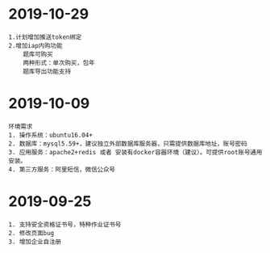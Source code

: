 # 2019-10-29
    1.计划增加推送token绑定
    2.增加iap内购功能
        题库可购买
        两种形式：单次购买，包年
        题库导出功能支持
# 2019-10-09
    环境需求
    1. 操作系统：ubuntu16.04+
    2. 数据库：mysql5.59+，建议独立外部数据库服务器，只需提供数据库地址，账号密码
    3. 应用服务：apache2+redis 或者 安装有docker容器环境（建议）。可提供root账号通用安装。
    4. 第三方服务：阿里短信，微信公众号
# 2019-09-25 
    1. 支持安全资格证书号，特种作业证书号
    2. 修改页面bug
    3. 增加企业自注册